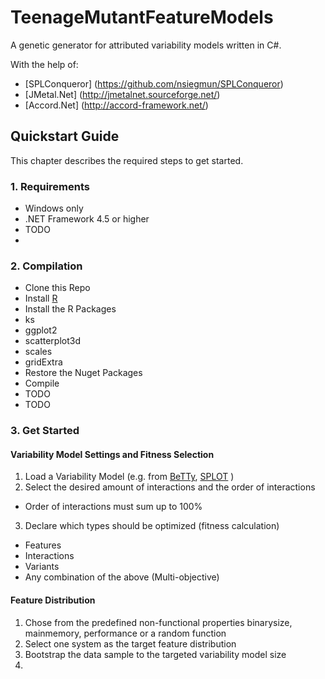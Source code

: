 # TeenageMutantFeatureModels

A genetic generator for attributed variability models written in C#.

With the help of:
* [SPLConqueror] (https://github.com/nsiegmun/SPLConqueror)
* [JMetal.Net] (http://jmetalnet.sourceforge.net/)
* [Accord.Net] (http://accord-framework.net/)

## Quickstart Guide

This chapter describes the required steps to get started.  

### 1. Requirements
* Windows only
* .NET Framework 4.5 or higher
* TODO
* 
### 2. Compilation

* Clone this Repo
* Install [R](https://www.r-project.org/)
 * Install the R Packages
  * ks
  * ggplot2
  * scatterplot3d
  * scales
  * gridExtra
* Restore the Nuget Packages
* Compile
 * TODO
 * TODO

### 3. Get Started
#### Variability Model Settings and Fitness Selection
1. Load a Variability Model  (e.g. from [BeTTy](http://www.isa.us.es/betty/betty-online), [SPLOT](http://www.splot-research.org/) )
2. Select the desired amount of interactions and the order of interactions
 * Order of interactions must sum up to 100%
3. Declare which types should be optimized (fitness calculation)
 * Features
 * Interactions
 * Variants
 * Any combination of the above (Multi-objective)
#### Feature Distribution
1. Chose from the predefined non-functional properties binarysize, mainmemory, performance or a random function
2. Select one system as the target feature distribution
3. Bootstrap the data sample to the targeted variability model size
4. 


